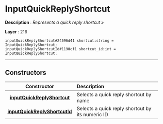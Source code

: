 # InputQuickReplyShortcut

**Description** : *Represents a quick reply shortcut &raquo;*

**Layer** : 216

```tl
inputQuickReplyShortcut#24596d41 shortcut:string = InputQuickReplyShortcut;
inputQuickReplyShortcutId#1190cf1 shortcut_id:int = InputQuickReplyShortcut;
```

---

## Constructors

| Constructor | Description |
| :---: | :--- |
| [**inputQuickReplyShortcut**](constructor/inputQuickReplyShortcut) | Selects a quick reply shortcut by name |
| [**inputQuickReplyShortcutId**](constructor/inputQuickReplyShortcutId) | Selects a quick reply shortcut by its numeric ID |